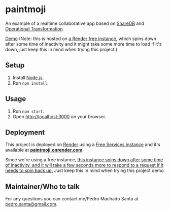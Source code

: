 # paintmoji
An example of a realtime collaborative app based on [ShareDB](https://github.com/share/sharedb) and [Operational Transformation](https://en.wikipedia.org/wiki/Operational_transformation).

[Demo](https://paintmoji.onrender.com) (Note: this is hosted on [a Render free instance](https://docs.render.com/free), which spins down after some time of inactivity and it might take some more time to load if it's down, just keep this in mind when trying this project.)

## Setup

1. Install [Node.js](https://nodejs.org/en/download).
2. Run `npm install`.

## Usage

1. Run `npm start`.
2. Open [http://localhost:3000](http://localhost:3000) on your browser.

## Deployment

This project is deployed on [Render](https://render.com) using a [Free Services instance](https://docs.render.com/free) and it's available at **[paintmoji.onrender.com](https://paintmoji.onrender.com)**.

Since we're using a free instance, [this instance spins down after some time of inactivity, and it will take a few seconds more to respond to a request if it needs to spin back up.](https://docs.render.com/free#spinning-down-on-idle) Just keep this in mind when trying this project demo.

## Maintainer/Who to talk

For any questions you can contact me/Pedro Machado Santa at [pedro.santa@gmail.com](mailto:pedro.santa@gmail.com).
